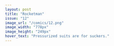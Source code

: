 ```yaml
---
layout: post
title: "Rocketman"
issue: "12"
image_url: "/comics/12.png"
image_width: "778px"
image_height: "249px"
hover_text: "Pressurized suits are for suckers."
---
```


